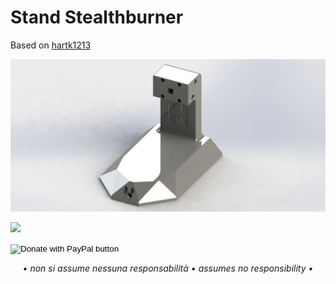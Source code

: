 # Stand Stealthburner

<p dir="auto">Based on <a href="https://github.com/hartk1213/MISC/tree/main/Voron%20Mods/Non%20Printer%20Voron%20Stuff/Voron_ToolheadStand">hartk1213</a><br>

![1](/Image/Stand.JPG)



[![](https://www.paypalobjects.com/en_US/i/btn/btn_donate_LG.gif)](https://www.paypal.com/donate/?business=WEP7ZAT7WRN88&no_recurring=0&currency_code=EUR)

<form action="https://www.paypal.com/donate" method="post" target="_top">
<input type="hidden" name="business" value="WEP7ZAT7WRN88" />
<input type="hidden" name="no_recurring" value="0" />
<input type="hidden" name="currency_code" value="EUR" />
<input type="image" src="https://www.paypalobjects.com/en_US/i/btn/btn_donate_SM.gif" border="0" name="submit" title="PayPal - The safer, easier way to pay online!" alt="Donate with PayPal button" />
<img alt="" border="0" src="https://www.paypal.com/en_IT/i/scr/pixel.gif" width="1" height="1" />
</form>

<p align="center"><em>• non si assume nessuna responsabilità • assumes no responsibility •</em></p>
